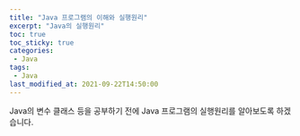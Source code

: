 ```yaml
---
title: "Java 프로그램의 이해와 실행원리"
excerpt: "Java의 실행원리"
toc: true
toc_sticky: true
categories:
 - Java
tags:
 - Java
last_modified_at: 2021-09-22T14:50:00
---
```

Java의 변수 클래스 등을 공부하기 전에 Java 프로그램의 실행원리를  알아보도록 하겠습니다.
